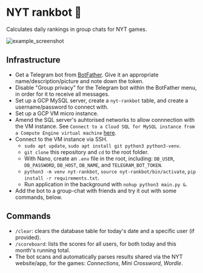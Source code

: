 # NYT rankbot 🤖
Calculates daily rankings in group chats for NYT games.

![example_screenshot](https://github.com/harryl99/nyt-rankbot/assets/79798424/cea1ded0-eb9a-46fc-ae67-bf8f5724b2a2)

## Infrastructure
* Get a Telegram bot from [BotFather](https://t.me/BotFather). Give it an appropriate name/description/picture and note down the token.
* Disable "Group privacy" for the Telegram bot within the BotFather menu, in order for it to receive all messages. 
* Set up a GCP MySQL server, create a `nyt-rankbot` table, and create a username/password to connect with. 
* Set up a GCP VM micro instance.
* Amend the SQL server's auhtorised networks to allow connnection with the VM instance. See `Connect to a Cloud SQL for MySQL instance from a Compute Engine virtual machine` [here](https://cloud.google.com/curated-resources/cloud-sql).
* Connect to the VM instance via SSH. 
  * `sudo apt update`, `sudo apt install git python3 python3-venv`.
  * `git clone` this repository and `cd` to the root folder.
  * With Nano, create an `.env` file in the root, including: `DB_USER`, `DB_PASSWORD`, `DB_HOST`, `DB_NAME`, and `TELEGRAM_BOT_TOKEN`.
  * `python3 -m venv nyt-rankbot`, `source nyt-rankbot/bin/activate`, `pip install -r requirements.txt`.
  * Run application in the background with `nohup python3 main.py &`.
* Add the bot to a group-chat with friends and try it out with some commands, below.

## Commands
* `/clear`: clears the database table for today's date and a specific user (if provided).
* `/scoreboard`: lists the scores for all users, for both today and this month's running total.
* The bot scans and automatically parses results shared via the NYT website/app, for the games: *Connections*, *Mini Crossword*, *Wordle*.
